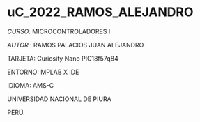 # uC_2022_RAMOS_ALEJANDRO

*CURSO*: MICROCONTROLADORES I

*AUTOR* : RAMOS PALACIOS JUAN ALEJANDRO

TARJETA: Curiosity Nano PIC18f57q84

ENTORNO: MPLAB X IDE

IDIOMA: AMS-C

UNIVERSIDAD NACIONAL DE PIURA

PERÚ.

